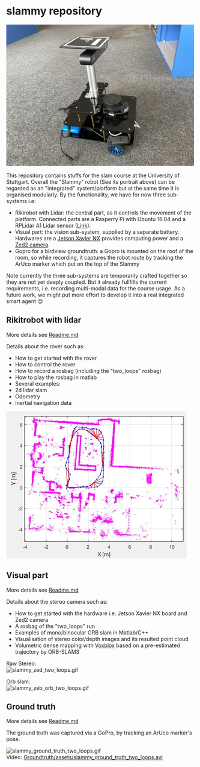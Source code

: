 # slammy repository
<img src="assets/slammy_portrait.jpg" alt="slammy_portrait" width="500"/>


This repository contains stuffs for the slam course at the University of Stuttgart. Overall the "Slammy" robot (See its portrait above)
can be regarded as an "integrated" system/platform but at the same time it is organised modularly. By the functionality, we have for now three sub-systems
i.e:

- Rikirobot with Lidar: the central part, as it controls the movement of the platform. Connected parts are a Rasperry Pi with Ubuntu 16.04
and a RPLidar A1 Lidar sensor ([Link](https://www.slamtec.com/en/Lidar/A1)).
- Visual part: the vision sub-system, supplied by a separate battery. Hardwares are a [Jetson Xavier NX](https://developer.nvidia.com/embedded/jetson-xavier-nx-devkit)
provides computing power and a [Zed2 camera](https://www.stereolabs.com/zed-2/).
- Gopro for a birdview groundtruth: a Gopro is mounted on the roof of the room, so while recording, it captures the robot route by tracking the ArUco marker which put on the top of the Slammy

Note currently the three sub-systems are temporarily crafted together so they are not yet deeply coupled. But it already fullfills the current requirements, i.e. recording multi-modal data for the course usage.
As a future work, we might put more effort to develop it into a real integrated smart agent 😊

## Rikitrobot with lidar
More details see [Readme.md](Rikirobot/README.md)

Details about the rover such as:
* How to get started with the rover
* How to control the rover
* How to record a rosbag (including the "two_loops" rosbag)
* How to play the rosbag in matlab
* Several examples:
 * 2d lidar slam
 * Odometry
 * Inertial navigation data


<img src="Rikirobot\Matlab\example_lidar_slam\slammy_example_lidar_slam.jpg" alt="slammy_example_lidar_slam.jpg"  /> </br>


## Visual part
More details see [Readme.md](Jetson_NX_Zed2/README.md)

Details about the stereo camera such as:
* How to get started with the hardware i.e. Jetson Xavier NX board and Zed2 camera
* A rosbag of the "two_loops" run
* Examples of mono/binocular ORB slam in Matlab/C++
* Visualisation of stereo color/depth images and its resulted point cloud
* Volumetric dense mapping with [Voxblox](https://github.com/ethz-asl/voxblox) based on a pre-estimated trajectory by ORB-SLAM3

Raw Stereo: <br>
<img src="Jetson_NX_Zed2/assets/slammy_zed_two_loops_crop.gif" alt="slammy_zed_two_loops.gif" width="600" />

Orb slam: <br>
<img src="Jetson_NX_Zed2/assets/slammy_zeb_orb_two_loops.gif" alt="slammy_zeb_orb_two_loops.gif"  /> </br>

## Ground truth
More details see [Readme.md](Groundtruth/README.md)

The ground truth was captured via a GoPro, by tracking an ArUco marker's pose.

<img src="Groundtruth/assets/slammy_ground_truth_two_loops.gif" alt="slammy_ground_truth_two_loops.gif"  /> </br>
Video: [Groundtruth/assets/slammy_ground_truth_two_loops.avi](Groundtruth/assets/slammy_ground_truth_two_loops.avi)
